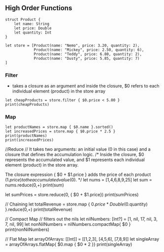 ## High Order Functions

```
struct Product {
    let name: String
    let price: Double
    let quantity: Int
}

let store = [Product(name: "Nemo", price: 3.20, quantity: 2),
             Product(name: "Mickey", price: 2.50, quantity: 6),
             Product(name: "Teddy", price: 6.80, quantity: 2),
             Product(name: "Dusty", price: 5.85, quantity: 7)
]
```

### Filter
- takes a closure as an argument and inside the closure, $0 refers to each individual element (product) in the store array
  
```
let cheapProducts = store.filter { $0.price < 5.00 }
print(cheapProducts)
```

### Map
```
let productNames = store.map { $0.name }.sorted()
let increasedPrices = store.map { $0.price * 2.5 }
print(productNames)
print(increasedPrices)
```

//Reduce
// It takes two arguments: an initial value (0 in this case) and a closure that defines the accumulation logic.
/*
Inside the closure, $0 represents the accumulated value, and $1 represents each individual element (product) in the store array.

The closure expression { $0 + $1.price } adds the price of each product ($1.price) to the accumulated value ($0).
 */
let nums = [1,4,6,8,9,25]
let sum = nums.reduce(0,+)
print(sum)

let sumPrices = store.reduce(0, { $0 + $1.price})
print(sumPrices)

// Chaining
let totalRevenue = store.map { $0.price * Double($0.quantity) }.reduce(0,+)
print(totalRevenue)

// Compact Map
// filters out the nils
let nilNumbers: [Int?] = [1, nil, 17, nil, 3, 7, nil, 99]
let nonNilNumbers = nilNumbers.compactMap{ $0 }
print(nonNilNumbers)

// Flat Map
let arrayOfArrays: [[Int]] = [[1,2,3],
                              [4,5,6],
                              [7,8,9]]
let singleArray = arrayOfArrays.flatMap{ $0.map { $0 * 2 }}
print(singleArray)
```
